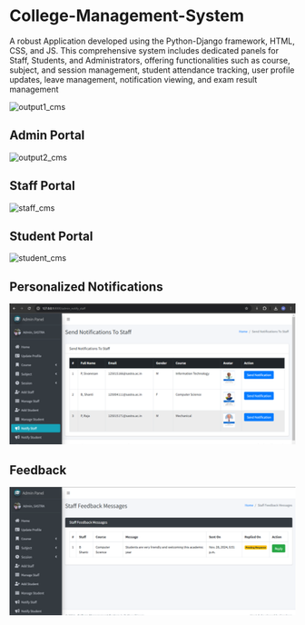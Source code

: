 # College-Management-System

A robust Application developed using the Python-Django framework, HTML, CSS, and JS. This comprehensive system
includes dedicated panels for Staff, Students, and Administrators, offering functionalities such as course, subject, and
session management, student attendance tracking, user profile updates, leave management, notification viewing, and
exam result management

![output1_cms](https://github.com/sandy1in/College-Management-System/assets/103809326/73660750-e03e-4316-ad2a-e5c52521e1a8)
## Admin Portal
![output2_cms](https://github.com/sandy1in/College-Management-System/assets/103809326/f098bf13-2030-4ac4-ac7f-2978e89e3c7e)
## Staff Portal
![staff_cms](https://github.com/sandy1in/College-Management-System/assets/103809326/33ec4d7c-ca75-49d6-851a-4155f8ea5b0f)
## Student Portal
![student_cms](https://github.com/sandy1in/College-Management-System/assets/103809326/a72bd598-dd64-4277-ae7b-90fdca1025af)

## Personalized Notifications
![notifications](https://github.com/sandy1in/College-Connect-Platform/blob/master/notifications.png)
## Feedback
![feedback](https://github.com/sandy1in/College-Connect-Platform/blob/master/feedback.png)
